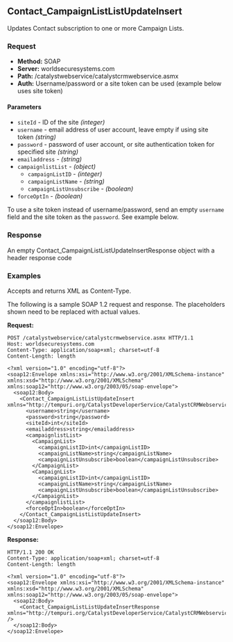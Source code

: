 ## Contact_CampaignListListUpdateInsert

Updates Contact subscription to one or more Campaign Lists.

### Request

* **Method:** SOAP
* **Server:** worldsecuresystems.com
* **Path:** /catalystwebservice/catalystcrmwebservice.asmx
* **Auth:** Username/password or a site token can be used (example below uses site token)

#### Parameters

* `siteId` - ID of the site *(integer)*
* `username` - email address of user account, leave empty if using site token *(string)*
* `password` - password of user account, or site authentication token for specified site *(string)*
* `emailaddress` - *(string)*
* `campaignlistList` - *(object)* 
	* `campaignListID` - *(integer)*
	* `campaignListName` - *(string)*
	* `campaignListUnsubscribe` - *(boolean)*
* `forceOptIn` - *(boolean)*

To use a site token instead of username/password, send an empty `username` field and the site token as the `password`. See example below.

### Response

An empty Contact_CampaignListListUpdateInsertResponse object with a header response code

### Examples

Accepts and returns XML as Content-Type. 

The following is a sample SOAP 1.2 request and response. The placeholders shown need to be replaced with actual values.

**Request:**
~~~
POST /catalystwebservice/catalystcrmwebservice.asmx HTTP/1.1
Host: worldsecuresystems.com
Content-Type: application/soap+xml; charset=utf-8
Content-Length: length

<?xml version="1.0" encoding="utf-8"?>
<soap12:Envelope xmlns:xsi="http://www.w3.org/2001/XMLSchema-instance" xmlns:xsd="http://www.w3.org/2001/XMLSchema" xmlns:soap12="http://www.w3.org/2003/05/soap-envelope">
  <soap12:Body>
    <Contact_CampaignListListUpdateInsert xmlns="http://tempuri.org/CatalystDeveloperService/CatalystCRMWebservice">
      <username>string</username>
      <password>string</password>
      <siteId>int</siteId>
      <emailaddress>string</emailaddress>
      <campaignlistList>
        <CampaignList>
          <campaignListID>int</campaignListID>
          <campaignListName>string</campaignListName>
          <campaignListUnsubscribe>boolean</campaignListUnsubscribe>
        </CampaignList>
        <CampaignList>
          <campaignListID>int</campaignListID>
          <campaignListName>string</campaignListName>
          <campaignListUnsubscribe>boolean</campaignListUnsubscribe>
        </CampaignList>
      </campaignlistList>
      <forceOptIn>boolean</forceOptIn>
    </Contact_CampaignListListUpdateInsert>
  </soap12:Body>
</soap12:Envelope>
~~~

**Response:**
~~~
HTTP/1.1 200 OK
Content-Type: application/soap+xml; charset=utf-8
Content-Length: length

<?xml version="1.0" encoding="utf-8"?>
<soap12:Envelope xmlns:xsi="http://www.w3.org/2001/XMLSchema-instance" xmlns:xsd="http://www.w3.org/2001/XMLSchema" xmlns:soap12="http://www.w3.org/2003/05/soap-envelope">
  <soap12:Body>
    <Contact_CampaignListListUpdateInsertResponse xmlns="http://tempuri.org/CatalystDeveloperService/CatalystCRMWebservice" />
  </soap12:Body>
</soap12:Envelope>
~~~
